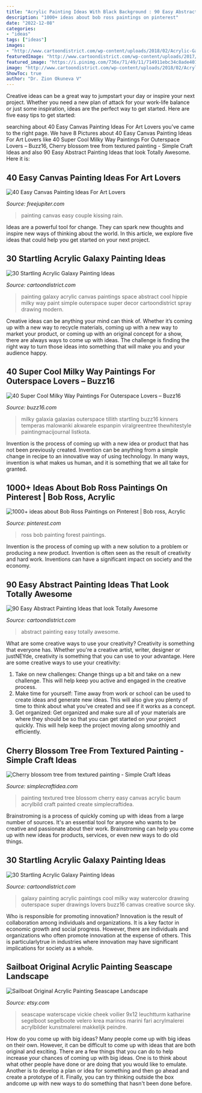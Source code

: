 ```yaml
---
title: "Acrylic Painting Ideas With Black Background : 90 Easy Abstract Painting Ideas That Look Totally Awesome"
description: "1000+ ideas about bob ross paintings on pinterest"
date: "2022-12-08"
categories:
- "ideas"
tags: ["ideas"]
images:
- "http://www.cartoondistrict.com/wp-content/uploads/2018/02/Acrylic-Galaxy-Painting-Ideas3.jpg"
featuredImage: "http://www.cartoondistrict.com/wp-content/uploads/2017/05/Easy-Abstract-Painting-Ideas28.jpg"
featured_image: "https://i.pinimg.com/736x/71/49/11/714911ebc34c8ade40177dcb4243a1d6--bob-ross-paintings-forest-painting.jpg"
image: "http://www.cartoondistrict.com/wp-content/uploads/2018/02/Acrylic-Galaxy-Painting-Ideas10.jpg"
ShowToc: true
author: "Dr. Zion Okuneva V"
---
```



Creative ideas can be a great way to jumpstart your day or inspire your next project. Whether you need a new plan of attack for your work-life balance or just some inspiration, ideas are the perfect way to get started. Here are five easy tips to get started: 

	

		
searching about 40 Easy Canvas Painting Ideas For Art Lovers you've came to the right page. We have 8 Pictures about 40 Easy Canvas Painting Ideas For Art Lovers like 40 Super Cool Milky Way Paintings For Outerspace Lovers – Buzz16, Cherry blossom tree from textured painting - Simple Craft Ideas and also 90 Easy Abstract Painting Ideas that look Totally Awesome. Here it is:
		
    
## 40 Easy Canvas Painting Ideas For Art Lovers

<img loading=lazy src="http://www.freejupiter.com/wp-content/uploads/2016/10/Easy-Canvas-Painting-Ideas-10.jpg" onerror="this.onerror=null;this.src='https://tse2.mm.bing.net/th?id=OIP.xrrWS4eToBK7yNxF156iQQHaLt&amp;pid=15.1';" alt="40 Easy Canvas Painting Ideas For Art Lovers">

_Source: freejupiter.com_

>painting canvas easy couple kissing rain. 

	

Ideas are a powerful tool for change. They can spark new thoughts and inspire new ways of thinking about the world. In this article, we explore five ideas that could help you get started on your next project.

    
## 30 Startling Acrylic Galaxy Painting Ideas

<img loading=lazy src="http://www.cartoondistrict.com/wp-content/uploads/2018/02/Acrylic-Galaxy-Painting-Ideas3.jpg" onerror="this.onerror=null;this.src='https://tse3.mm.bing.net/th?id=OIP.EZSolzckn3yD_JbfirJTjAHaNK&amp;pid=15.1';" alt="30 Startling Acrylic Galaxy Painting Ideas">

_Source: cartoondistrict.com_

>painting galaxy acrylic canvas paintings space abstract cool hippie milky way paint simple outerspace super decor cartoondistrict spray drawing modern. 

	

Creative ideas can be anything your mind can think of. Whether it’s coming up with a new way to recycle materials, coming up with a new way to market your product, or coming up with an original concept for a show, there are always ways to come up with ideas. The challenge is finding the right way to turn those ideas into something that will make you and your audience happy.

    
## 40 Super Cool Milky Way Paintings For Outerspace Lovers – Buzz16

<img loading=lazy src="https://buzz16.com/wp-content/uploads/2019/02/Super-Cool-Milky-Way-Paintings-For-Outerspace-Lovers19.jpg" onerror="this.onerror=null;this.src='https://tse2.mm.bing.net/th?id=OIP.CwYiX5mcJg-zX2hwaQEcQgHaMu&amp;pid=15.1';" alt="40 Super Cool Milky Way Paintings For Outerspace Lovers – Buzz16">

_Source: buzz16.com_

>milky galaxia galaxias outerspace tillith startling buzz16 kinners temperas malowanki akwarele espanpin viralgreentree thewhitestyle paintingmacijournal listkota. 

	

Invention is the process of coming up with a new idea or product that has not been previously created. Invention can be anything from a simple change in recipe to an innovative way of using technology. In many ways, invention is what makes us human, and it is something that we all take for granted.

    
## 1000+ Ideas About Bob Ross Paintings On Pinterest | Bob Ross, Acrylic

<img loading=lazy src="https://i.pinimg.com/736x/71/49/11/714911ebc34c8ade40177dcb4243a1d6--bob-ross-paintings-forest-painting.jpg" onerror="this.onerror=null;this.src='https://tse1.mm.bing.net/th?id=OIP.84y95O_2VEukoevPEeTUOAHaJ4&amp;pid=15.1';" alt="1000+ ideas about Bob Ross Paintings on Pinterest | Bob ross, Acrylic">

_Source: pinterest.com_

>ross bob painting forest paintings. 

	

Invention is the process of coming up with a new solution to a problem or producing a new product. Invention is often seen as the result of creativity and hard work. Inventions can have a significant impact on society and the economy.

    
## 90 Easy Abstract Painting Ideas That Look Totally Awesome

<img loading=lazy src="http://www.cartoondistrict.com/wp-content/uploads/2017/05/Easy-Abstract-Painting-Ideas28.jpg" onerror="this.onerror=null;this.src='https://tse1.mm.bing.net/th?id=OIP.aTm0lIqjMj_h72281k1EkQHaJ4&amp;pid=15.1';" alt="90 Easy Abstract Painting Ideas that look Totally Awesome">

_Source: cartoondistrict.com_

>abstract painting easy totally awesome. 

	

What are some creative ways to use your creativity?
Creativity is something that everyone has. Whether you're a creative artist, writer, designer or justNEYde, creativity is something that you can use to your advantage. Here are some creative ways to use your creativity: 
1. Take on new challenges: Change things up a bit and take on a new challenge. This will help keep you active and engaged in the creative process. 
2. Make time for yourself: Time away from work or school can be used to create ideas and generate new ideas. This will also give you plenty of time to think about what you've created and see if it works as a concept. 
3. Get organized: Get organized and make sure all of your materials are where they should be so that you can get started on your project quickly. This will help keep the project moving along smoothly and efficiently. 

    
## Cherry Blossom Tree From Textured Painting - Simple Craft Ideas

<img loading=lazy src="http://simplecraftidea.com/wp-content/uploads/2017/06/textured-painting-2.jpg" onerror="this.onerror=null;this.src='https://tse2.mm.bing.net/th?id=OIP.giMI5Jy2WS5nAHmhFx4FVAHaEK&amp;pid=15.1';" alt="Cherry blossom tree from textured painting - Simple Craft Ideas">

_Source: simplecraftidea.com_

>painting textured tree blossom cherry easy canvas acrylic baum acrylbild craft painted create simplecraftidea. 

	

Brainstroming is a process of quickly coming up with ideas from a large number of sources. It's an essential tool for anyone who wants to be creative and passionate about their work. Brainstroming can help you come up with new ideas for products, services, or even new ways to do old things.

    
## 30 Startling Acrylic Galaxy Painting Ideas

<img loading=lazy src="http://www.cartoondistrict.com/wp-content/uploads/2018/02/Acrylic-Galaxy-Painting-Ideas10.jpg" onerror="this.onerror=null;this.src='https://tse2.mm.bing.net/th?id=OIP.bJLhBPm5G4Zv7BIQgKdKagHaMu&amp;pid=15.1';" alt="30 Startling Acrylic Galaxy Painting Ideas">

_Source: cartoondistrict.com_

>galaxy painting acrylic paintings cool milky way watercolor drawing outerspace super drawings lovers buzz16 canvas creative source sky. 

	

Who is responsible for promoting innovation?
Innovation is the result of collaboration among individuals and organizations. It is a key factor in economic growth and social progress. However, there are individuals and organizations who often promote innovation at the expense of others. This is particularlytrue in industries where innovation may have significant implications for society as a whole.

    
## Sailboat Original Acrylic Painting Seascape Landscape

<img loading=lazy src="https://img0.etsystatic.com/005/0/6281939/il_570xN.375290072_r511.jpg" onerror="this.onerror=null;this.src='https://tse2.mm.bing.net/th?id=OIP.exr-_da_yYTOhno4Gy1PKgHaKX&amp;pid=15.1';" alt="Sailboat Original Acrylic Painting Seascape Landscape">

_Source: etsy.com_

>seascape waterscape vickie cheek voilier 9x12 leuchtturm katharine segelboot segelboote velero krea marinos marini fari acrylmalerei acrylbilder kunstmalerei makkelijk peindre. 

	

How do you come up with big ideas?
Many people come up with big ideas on their own. However, it can be difficult to come up with ideas that are both original and exciting. There are a few things that you can do to help increase your chances of coming up with big ideas. One is to think about what other people have done or are doing that you would like to emulate. Another is to develop a plan or idea for something and then go ahead and create a prototype of it. Finally, you can try thinking outside the box andcome up with new ways to do something that hasn't been done before.

